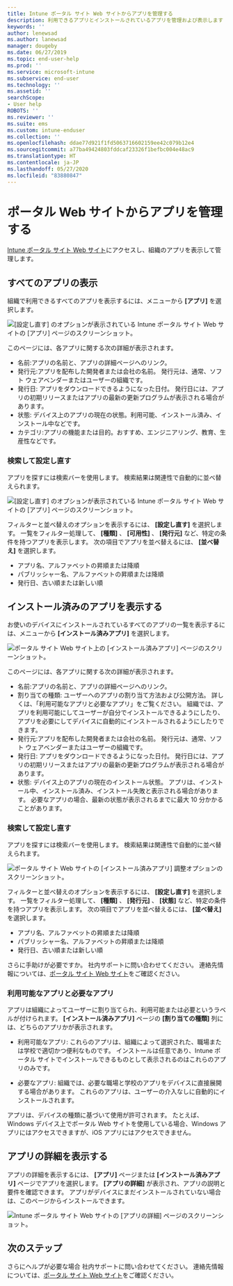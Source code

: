 ```yaml
---
title: Intune ポータル サイト Web サイトからアプリを管理する
description: 利用できるアプリとインストールされているアプリを管理および表示します
keywords: ''
author: lenewsad
ms.author: lanewsad
manager: dougeby
ms.date: 06/27/2019
ms.topic: end-user-help
ms.prod: ''
ms.service: microsoft-intune
ms.subservice: end-user
ms.technology: ''
ms.assetid: ''
searchScope:
- User help
ROBOTS: ''
ms.reviewer: ''
ms.suite: ems
ms.custom: intune-enduser
ms.collection: ''
ms.openlocfilehash: ddae77d921f1fd5063716602159ee42c079b12e4
ms.sourcegitcommit: a77ba49424803fddcaf23326f1befbc004e48ac9
ms.translationtype: HT
ms.contentlocale: ja-JP
ms.lasthandoff: 05/27/2020
ms.locfileid: "83880847"
---
```

# <a name="manage-apps-from-the-company-portal-website"></a>ポータル Web サイトからアプリを管理する 
[Intune ポータル サイト Web サイト](https://portal.manage.microsoft.com)にアクセスし、組織のアプリを表示して管理します。 

## <a name="view-all-apps"></a>すべてのアプリの表示  
組織で利用できるすべてのアプリを表示するには、メニューから **[アプリ]** を選択します。 

   ![[設定し直す] のオプションが表示されている Intune ポータル サイト Web サイトの [アプリ] ページのスクリーンショット。](./media/intune-view-apps-1907.png)  

このページには、各アプリに関する次の詳細が表示されます。  

* 名前:アプリの名前と、アプリの詳細ページへのリンク。
* 発行元:アプリを配布した開発者または会社の名前。 発行元は、通常、ソフト ウェアベンダーまたはユーザーの組織です。  
* 発行日: アプリをダウンロードできるようになった日付。 発行日には、アプリの初期リリースまたはアプリの最新の更新プログラムが表示される場合があります。
* 状態: デバイス上のアプリの現在の状態。利用可能、インストール済み、インストール中などです。 
* カテゴリ:アプリの機能または目的。おすすめ、エンジニアリング、教育、生産性などです。  

### <a name="search-and-refine"></a>検索して設定し直す   

アプリを探すには検索バーを使用します。 検索結果は関連性で自動的に並べ替えられます。  

   ![[設定し直す] のオプションが表示されている Intune ポータル サイト Web サイトの [アプリ] ページのスクリーンショット。](./media/intune-refine-all-apps-1907.png)  

フィルターと並べ替えのオプションを表示するには、 **[設定し直す]** を選択します。 一覧をフィルター処理して、 **[種類]** 、 **[可用性]** 、 **[発行元]** など、特定の条件を持つアプリを表示します。 次の項目でアプリを並べ替えるには、 **[並べ替え]** を選択します。

* アプリ名、アルファベットの昇順または降順 
* パブリッシャー名、アルファベットの昇順または降順 
* 発行日、古い順または新しい順  

## <a name="view-installed-apps"></a>インストール済みのアプリを表示する  
お使いのデバイスにインストールされているすべてのアプリの一覧を表示するには、メニューから **[インストール済みアプリ]** を選択します。  

   ![ポータル サイト Web サイト上の [インストール済みアプリ] ページのスクリーンショット。](./media/intune-installed-apps-1907.png)  


このページには、各アプリに関する次の詳細が表示されます。  

* 名前:アプリの名前と、アプリの詳細ページへのリンク。
* 割り当ての種類: ユーザーへのアプリの割り当て方法および公開方法。 詳しくは、「利用可能なアプリと必要なアプリ」をご覧ください。 組織では、アプリを利用可能にしてユーザーが自分でインストールできるようにしたり、アプリを必要にしてデバイスに自動的にインストールされるようにしたりできます。  
* 発行元:アプリを配布した開発者または会社の名前。 発行元は、通常、ソフト ウェアベンダーまたはユーザーの組織です。  
* 発行日: アプリをダウンロードできるようになった日付。 発行日には、アプリの初期リリースまたはアプリの最新の更新プログラムが表示される場合があります。
* 状態: デバイス上のアプリの現在のインストール状態。 アプリは、インストール中、インストール済み、インストール失敗と表示される場合があります。 必要なアプリの場合、最新の状態が表示されるまでに最大 10 分かかることがあります。  

### <a name="search-and-refine"></a>検索して設定し直す  

アプリを探すには検索バーを使用します。 検索結果は関連性で自動的に並べ替えられます。  

   ![ポータル サイト Web サイトの [インストール済みアプリ] 調整オプションのスクリーンショット。](./media/intune-installed-refine-1907.png)  

フィルターと並べ替えのオプションを表示するには、 **[設定し直す]** を選択します。 一覧をフィルター処理して、 **[種類]** 、 **[発行元]** 、 **[状態]** など、特定の条件を持つアプリを表示します。 次の項目でアプリを並べ替えるには、 **[並べ替え]** を選択します。

* アプリ名、アルファベットの昇順または降順  
* パブリッシャー名、アルファベットの昇順または降順  
* 発行日、古い順または新しい順  

さらに手助けが必要ですか。 社内サポートに問い合わせてください。 連絡先情報については、[ポータル サイト Web サイト](https://go.microsoft.com/fwlink/?linkid=2010980)をご確認ください。  

### <a name="available-and-required-apps"></a>利用可能なアプリと必要なアプリ
アプリは組織によってユーザーに割り当てられ、利用可能または必要というラベルが付けられます。 **[インストール済みアプリ]** ページの **[割り当ての種類]** 列には、どちらのアプリかが表示されます。 


* 利用可能なアプリ: これらのアプリは、組織によって選択された、職場または学校で適切かつ便利なものです。 インストールは任意であり、Intune ポータル サイトでインストールできるものとして表示されるのはこれらのアプリのみです。 

* 必要なアプリ: 組織では、必要な職場と学校のアプリをデバイスに直接展開する場合があります。 これらのアプリは、ユーザーの介入なしに自動的にインストールされます。 

アプリは、デバイスの種類に基づいて使用が許可されます。 たとえば、Windows デバイス上でポータル Web サイトを使用している場合、Windows アプリにはアクセスできますが、iOS アプリにはアクセスできません。  

## <a name="view-app-details"></a>アプリの詳細を表示する  
アプリの詳細を表示するには、 **[アプリ]** ページまたは **[インストール済みアプリ]** ページでアプリを選択します。 **[アプリの詳細]** が表示され、アプリの説明と要件を確認できます。 アプリがデバイスにまだインストールされていない場合は、このページからインストールできます。 


   ![Intune ポータル サイト Web サイトの [アプリの詳細] ページのスクリーンショット。](./media/intune-app-details-1907.png)  

## <a name="next-steps"></a>次のステップ
さらにヘルプが必要な場合 社内サポートに問い合わせてください。 連絡先情報については、[ポータル サイト Web サイト](https://go.microsoft.com/fwlink/?linkid=2010980)をご確認ください。  

